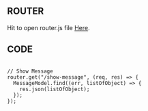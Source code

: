 

## ROUTER

Hit to open router.js file  [Here](https://github.com/mbganesh/ExpressCRUD/blob/main/routes/netcom.js).



## CODE

```

// Show Message
router.get("/show-message", (req, res) => {
  MessageModel.find((err, listOfObject) => {
    res.json(listOfObject);
  });
});


```

